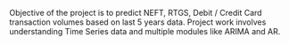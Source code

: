 Objective of the project is to predict NEFT, RTGS, Debit / Credit Card transaction volumes based on last 5 years data. 
Project work involves understanding Time Series data and multiple modules like ARIMA and AR. 

